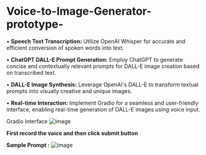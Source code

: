 # Voice-to-Image-Generator-prototype-
•	**Speech Text Transcription:** Utilize OpenAI Whisper for accurate and efficient conversion of spoken words into text.

•	**ChatGPT DALL-E Prompt Generation:** Employ ChatGPT to generate concise and contextually relevant prompts for DALL-E image creation based on transcribed text.

•	**DALL-E Image Synthesis:** Leverage OpenAI's DALL-E to transform textual prompts into visually creative and unique images.

•	**Real-time Interaction:** Implement Gradio for a seamless and user-friendly interface, enabling real-time generation of DALL-E images using voice input.

Gradio Interface 
![image](https://github.com/ronitkumar-01/Voice-to-Image-Generator-prototype-/assets/85055772/54c30dc9-1d8e-4260-9830-4dc03460ce68)

**First record the voice and then click submit button**

**Sample Prompt :**
![image](https://github.com/ronitkumar-01/Voice-to-Image-Generator-prototype-/assets/85055772/3f1173ec-6cbe-4f59-815a-a35b834e2fe1)

